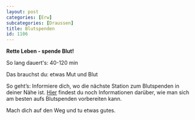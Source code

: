 ```yaml
---
layout: post
categories: [Erw]
subcategories: [Draussen]
title: Blutspenden
id: 1106
---
```

**Rette Leben - spende Blut!**

So lang dauert's: 40-120 min

Das brauchst du: etwas Mut und Blut

So geht’s: Informiere dich, wo die nächste Station zum Blutspenden in deiner Nähe ist.
[Hier](https://blog.blutspende.de/beitraege/blog/das-erste-mal-zur-blutspende-mit-diesen-tipps-gehen-sie-perfekt-vorbereitet-zu-ihrem-termin) findest du noch Informationen darüber, wie man sich am besten aufs Blutspenden vorbereiten kann.

Mach dich auf den Weg und tu etwas gutes.
